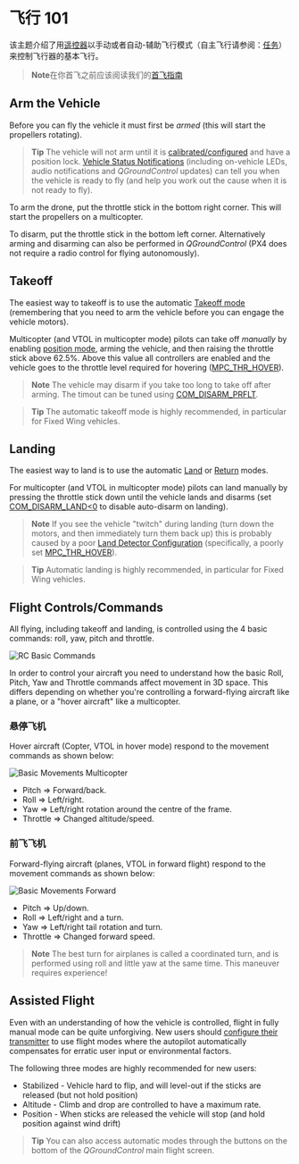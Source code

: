 # 飞行 101

该主题介绍了用[遥控器](../getting_started/rc_transmitter_receiver.md)以手动或者自动-辅助飞行模式（自主飞行请参阅：[任务](../flying/missions.md)）来控制飞行器的基本飞行。

> **Note**在你首飞之前应该阅读我们的[首飞指南](../flying/first_flight_guidelines.md)

## Arm the Vehicle

Before you can fly the vehicle it must first be *armed* (this will start the propellers rotating).

> **Tip** The vehicle will not arm until it is [calibrated/configured](../config/README.md) and have a position lock. [Vehicle Status Notifications](../getting_started/vehicle_status.md) (including on-vehicle LEDs, audio notifications and *QGroundControl* updates) can tell you when the vehicle is ready to fly (and help you work out the cause when it is not ready to fly).

To arm the drone, put the throttle stick in the bottom right corner. This will start the propellers on a multicopter.

To disarm, put the throttle stick in the bottom left corner. Alternatively arming and disarming can also be performed in *QGroundControl* (PX4 does not require a radio control for flying autonomously).

<span id="takeoff-and-landing"></span>

## Takeoff

The easiest way to takeoff is to use the automatic [Takeoff mode](../flight_modes/takeoff.md) (remembering that you need to arm the vehicle before you can engage the vehicle motors).

Multicopter (and VTOL in multicopter mode) pilots can take off *manually* by enabling [position mode](../flight_modes/README.md#position_mc), arming the vehicle, and then raising the throttle stick above 62.5%. Above this value all controllers are enabled and the vehicle goes to the throttle level required for hovering ([MPC_THR_HOVER](../advanced_config/parameter_reference.md#MPC_THR_HOVER)).

> **Note** The vehicle may disarm if you take too long to take off after arming. The timout can be tuned using [COM_DISARM_PRFLT](../advanced_config/parameter_reference.md#COM_DISARM_PRFLT).

<span></span>

> **Tip** The automatic takeoff mode is highly recommended, in particular for Fixed Wing vehicles.

## Landing

The easiest way to land is to use the automatic [Land](../flight_modes/land.md) or [Return](../flight_modes/return.md) modes.

For multicopter (and VTOL in multicopter mode) pilots can land manually by pressing the throttle stick down until the vehicle lands and disarms (set [COM_DISARM_LAND<0](../advanced_config/parameter_reference.md#COM_DISARM_LAND) to disable auto-disarm on landing).

> **Note** If you see the vehicle "twitch" during landing (turn down the motors, and then immediately turn them back up) this is probably caused by a poor [Land Detector Configuration](../advanced_config/land_detector.md) (specifically, a poorly set [MPC_THR_HOVER](../advanced_config/parameter_reference.md#MPC_THR_HOVER)).

<span></span>

> **Tip** Automatic landing is highly recommended, in particular for Fixed Wing vehicles.

## Flight Controls/Commands

All flying, including takeoff and landing, is controlled using the 4 basic commands: roll, yaw, pitch and throttle.

![RC Basic Commands](../../images/rc_basic_commands.png)

In order to control your aircraft you need to understand how the basic Roll, Pitch, Yaw and Throttle commands affect movement in 3D space. This differs depending on whether you're controlling a forward-flying aircraft like a plane, or a "hover aircraft" like a multicopter.

### 悬停飞机

Hover aircraft (Copter, VTOL in hover mode) respond to the movement commands as shown below:

![Basic Movements Multicopter](../../images/basic_movements_multicopter.png)

* Pitch => Forward/back.
* Roll => Left/right.
* Yaw => Left/right rotation around the centre of the frame.
* Throttle => Changed altitude/speed.

### 前飞飞机

Forward-flying aircraft (planes, VTOL in forward flight) respond to the movement commands as shown below:

![Basic Movements Forward](../../images/basic_movements_forward.png)

* Pitch => Up/down.
* Roll => Left/right and a turn.
* Yaw => Left/right tail rotation and turn.
* Throttle => Changed forward speed.

> **Note** The best turn for airplanes is called a coordinated turn, and is performed using roll and little yaw at the same time. This maneuver requires experience!

## Assisted Flight

Even with an understanding of how the vehicle is controlled, flight in fully manual mode can be quite unforgiving. New users should [configure their transmitter](../config/flight_mode.md) to use flight modes where the autopilot automatically compensates for erratic user input or environmental factors.

The following three modes are highly recommended for new users:

* Stabilized - Vehicle hard to flip, and will level-out if the sticks are released (but not hold position)
* Altitude - Climb and drop are controlled to have a maximum rate.
* Position - When sticks are released the vehicle will stop (and hold position against wind drift)

> **Tip** You can also access automatic modes through the buttons on the bottom of the *QGroundControl* main flight screen.